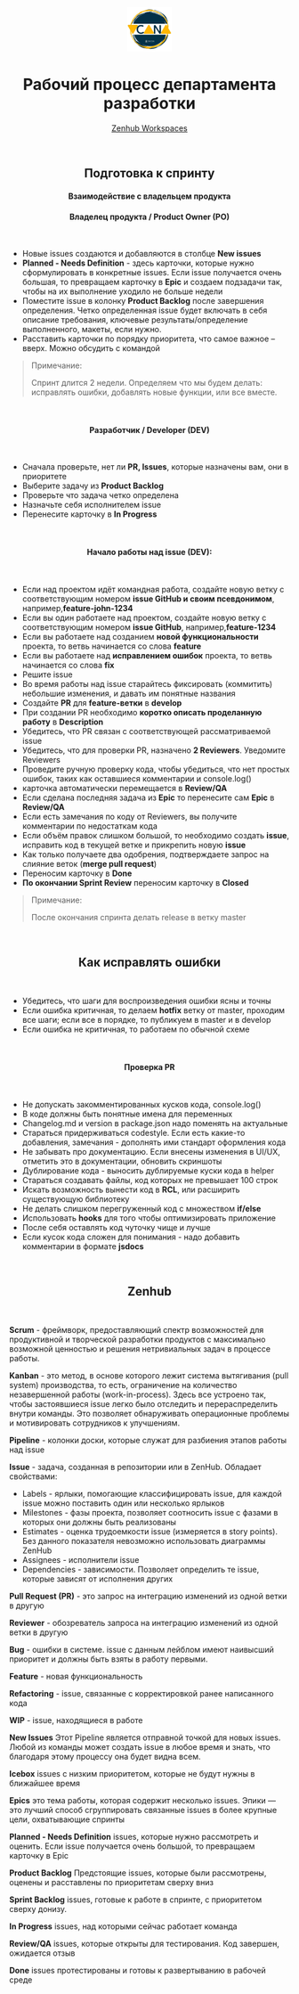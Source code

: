 <div id="top"></div>

<br />
<div align="center">
  <a href="https://github.com/texttree/v-cana">
    <img src="images/logo.jpg" alt="Logo" width="80" height="80">
  </a>

<h1 align="center">Рабочий процесс департамента разработки</h1>

  <p align="center">
    <a href="https://github.com/texttree/v-cana/issues#workspaces/v-cana-project-620deae51595a40010a913fe/board">Zenhub Workspaces</a>
  </p>
</div>

<br>
<h2 align="center">Подготовка к спринту</h2>
<h4 align="center">Взаимодействие с владельцем продукта</h4>
<h4 align="center">Владелец продукта / Product Owner (PO)</h4>
<br>

<ul>
<li>Новые issues создаются и добавляются в столбце <span style="font-weight:bold">New issues</span></li>
<li><span style="font-weight:bold">Planned - Needs Definition</span> - здесь карточки, которые нужно сформулировать в конкретные issues. Если issue получается очень большая, то превращаем карточку в <span style="font-weight:bold">Epic</span> и создаем подзадачи так, чтобы на их выполнение уходило не больше недели</li>
<li>Поместите issue в колонку <span style="font-weight:bold">Product Backlog</span> после завершения определения. Четко определенная issue будет включать в себя описание требования, ключевые результаты/определение выполненного, макеты, если нужно.</li>
<li>Расставить карточки по порядку приоритета, что самое важное – вверх. Можно обсудить с командой</li>
</ul>

> Примечание:
>
> Спринт длится 2 недели. Определяем что мы будем делать: исправлять ошибки, добавлять новые функции, или все вместе.
><br>

<br>
<h4 align="center">Разработчик / Developer (DEV)</h4>
<br>

<ul>
<li>Сначала проверьте, нет ли <span style="font-weight:bold">PR, Issues</span>, которые назначены вам, они в приоритете</li>
<li>Выберите задачу из <span style="font-weight:bold">Product Backlog</span></li>
<li>Проверьте что задача четко определена</li>
<li>Назначьте себя исполнителем issue</li>
<li>Перенесите карточку в <span style="font-weight:bold">In Progress</span></li>
</ul>
<span style="font-weight:bold"></span>

<br>
<h4 align="center">Начало работы над issue (DEV):</h4>
<br>

<ul>
<li>Если над проектом идёт командная работа, создайте новую ветку с соответствующим номером <span style="font-weight:bold">issue GitHub и своим псевдонимом</span>, например,<span style="font-weight:bold">feature-john-1234</span></li>
<li>Если вы один работаете над проектом, создайте новую ветку с соответствующим номером <span style="font-weight:bold">issue GitHub</span>, например,<span style="font-weight:bold">feature-1234</span></li>
<li>Если вы работаете над созданием <span style="font-weight:bold">новой функциональности</span> проекта, то ветвь начинается со слова <span style="font-weight:bold">feature</span></li>
<li>Если вы работаете над <span style="font-weight:bold">исправлением ошибок</span> проекта, то ветвь начинается со слова <span style="font-weight:bold">fix</span></li>
<li>Решите issue</li>
<li>Во время работы над issue старайтесь фиксировать (коммитить) небольшие изменения, и давать им понятные названия</li>
<li>Создайте <span style="font-weight:bold">PR</span> для <span style="font-weight:bold">feature-ветки</span> в <span style="font-weight:bold">develop</span></li>
<li>При создании PR необходимо <span style="font-weight:bold">коротко описать проделанную работу</span> в <span style="font-weight:bold">Description</span></li>
<li>Убедитесь, что PR связан с соответствующей рассматриваемой issue</li>
<li>Убедитесь, что для проверки PR, назначено <span style="font-weight:bold">2 Reviewers</span>. Уведомите Reviewers</li>
<li>Проведите ручную проверку кода, чтобы убедиться, что нет простых ошибок, таких как оставшиеся комментарии и console.log()</li>
<li>карточка автоматически перемещается в <span style="font-weight:bold">Review/QA</span></li>
<li>Если сделана последняя задача из <span style="font-weight:bold">Epic</span> то перенесите сам <span style="font-weight:bold">Epic</span> в <span style="font-weight:bold">Review/QA</span></li>
<li>Если есть замечания по коду от Reviewers, вы получите комментарии по недостаткам кода</li>
<li>Если объём правок слишком большой, то необходимо создать <span style="font-weight:bold">issue</span>, исправить код в текущей ветке и прикрепить новую <span style="font-weight:bold">issue</span></li>
<li>Как только получаете два одобрения, подтверждаете запрос на слияние веток (<span style="font-weight:bold">merge pull request</span>)</li>
<li>Переносим карточку в <span style="font-weight:bold">Done</span></li>
<li><span style="font-weight:bold">По окончании Sprint Review</span> переносим карточку в <span style="font-weight:bold">Closed</span></li>
</ul>

> Примечание:
>
> После окончания спринта делать release в ветку master
> <br>

<br>
<h2 align="center">Как исправлять ошибки</h2>
<br>

<ul>
<li>Убедитесь, что шаги для воспроизведения ошибки ясны и точны</li>
<li>Если ошибка критичная, то делаем <span style="font-weight:bold">hotfix</span> ветку от master, проходим все шаги; если все в порядке, то публикуем в master и в develop</li>
<li>Если ошибка не критичная, то работаем по обычной схеме</li>
</ul>

<br>
<h4 align="center">Проверка PR</h4>
<br>

<ul>
<li>Не допускать закомментированных кусков кода, console.log()</li>
<li>В коде должны быть понятные имена для переменных</li>

<li>Changelog.md и version в package.json надо поменять на актуальные</li>
<li>Стараться придерживаться codestyle. Если есть какие-то добавления, замечания - дополнять ими стандарт оформления кода</li>
<li>Не забывать про документацию. Если внесены изменения в UI/UX, отметить это в документации, обновить скриншоты</li>
<li>Дублирование кода - выносить дублируемые куски кода в helper</li>
<li>Стараться создавать файлы, код которых не превышает  100 строк</li>
<li>Искать возможность вынести код в <span style="font-weight:bold">RCL</span>, или расширить существующую библиотеку</li>
<li>Не делать слишком перегруженный код с множеством <span style="font-weight:bold">if/else</span></li>
<li>Использовать <span style="font-weight:bold">hooks</span> для того чтобы оптимизировать приложение</li>
<li>После себя оставлять код чуточку чище и лучше</li>
<li>Если кусок кода сложен для понимания - надо добавить комментарии в формате <span style="font-weight:bold">jsdocs</span></li>
</ul>

<br>
<h2 align="center">Zenhub</h2>
<br>

**Scrum** - фреймворк, предоставляющий спектр возможностей для продуктивной и  творческой разработки продуктов с максимально возможной ценностью и решения  нетривиальных задач в процессе работы. 

**Kanban** - это метод, в основе которого лежит система вытягивания (pull system) производства, то есть, ограничение на количество незавершенной работы (work-in-process). Здесь все устроено так, чтобы застоявшиеся issue легко было отследить и перераспределить внутри команды. Это позволяет обнаруживать операционные проблемы и мотивировать сотрудников к улучшениям.

**Pipeline**  - колонки доски, которые служат для разбиения этапов работы над issue

**Issue** - задача, созданная в репозитории или в ZenHub. Обладает свойствами:
<ul>
<li>Labels - ярлыки, помогающие классифицировать issue, для каждой issue можно поставить один или несколько ярлыков</li>
<li>Milestones - фазы проекта, позволяет соотносить issue с фазами в которых они должны быть реализованы</li>
<li>Estimates - оценка трудоемкости issue (измеряется в story points). Без данного показателя невозможно использовать диаграммы ZenHub</li>
<li>Assignees - исполнители issue</li>
<li>Dependencies - зависимости. Позволяет определить те issue, которые зависят от исполнения других</li>
</ul>

**Pull Request (PR)** - это запрос на интеграцию изменений из одной ветки в другую

**Reviewer** - обозреватель запроса на интеграцию изменений из одной ветки в другую

**Bug** - ошибки в системе. issue с данным лейблом имеют наивысший приоритет и должны быть взяты в работу первыми.

**Feature** - новая функциональность

**Refactoring** - issue, связанные с корректировкой ранее написанного кода

**WIP** - issue, находящиеся в работе

**New Issues**
Этот Pipeline является отправной точкой для новых issues. Любой из команды может создать issue в любое время и знать, что благодаря этому процессу она будет видна всем.

**Icebox**
issues с низким приоритетом, которые не будут нужны в ближайшее время

**Epics**
 это тема работы, которая содержит несколько issues. Эпики — это лучший способ сгруппировать связанные issues в более крупные цели, охватывающие спринты

**Planned - Needs Definition**
issues, которые нужно рассмотреть и оценить. Если issue получается очень большой, то превращаем карточку в Epic

**Product Backlog**
Предстоящие issues, которые были рассмотрены, оценены и расставлены по приоритетам сверху вниз

**Sprint Backlog**
issues, готовые к работе в спринте, с приоритетом сверху донизу.

**In Progress**
issues, над которыми сейчас работает команда

**Review/QA**
issues, которые открыты для тестирования. Код завершен, ожидается отзыв

**Done**
issues протестированы и готовы к развертыванию в рабочей среде



<!-- <li>Во время <span style="font-weight:bold">Sprint Review</span> показываете что сделали; если все в порядке, то команда решает, делать релиз или нет</li> -->
<!-- <li>Если делаем релиз, то делаем слияние веток <span style="font-weight:bold">develop</span> и <span style="font-weight:bold">master</span></li> -->
